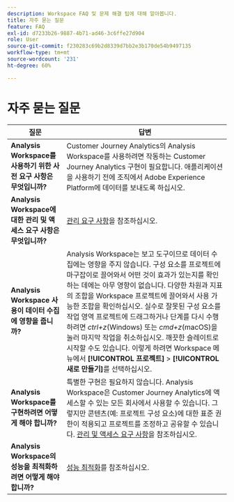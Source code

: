 ```yaml
---
description: Workspace FAQ 및 문제 해결 팁에 대해 알아봅니다.
title: 자주 묻는 질문
feature: FAQ
exl-id: d7233b26-9887-4b71-ad46-3c6ffe27d904
role: User
source-git-commit: f230283c69b2d8339d7bb2e3b170de54b9497135
workflow-type: tm+mt
source-wordcount: '231'
ht-degree: 60%

---
```


# 자주 묻는 질문

| 질문 | 답변 |
|--- |--- |
| **Analysis Workspace를 사용하기 위한 사전 요구 사항은 무엇입니까?** | Customer Journey Analytics의 Analysis Workspace를 사용하려면 작동하는 Customer Journey Analytics 구현이 필요합니다. 애플리케이션을 사용하기 전에 조직에서 Adobe Experience Platform에 데이터를 보내도록 하십시오. |
| **Analysis Workspace에 대한 관리 및 액세스 요구 사항은 무엇입니까?** | [관리 요구 사항](/help/analysis-workspace/workspace-faq/frequently-asked-questions-analysis-workspace.md)을 참조하십시오. |
| **Analysis Workspace 사용이 데이터 수집에 영향을 줍니까?** | Analysis Workspace는 보고 도구이므로 데이터 수집에는 영향을 주지 않습니다. 구성 요소를 프로젝트에 마구잡이로 끌어와서 어떤 것이 효과가 있는지를 확인하는 데에는 아무 영향이 없습니다. 다양한 차원과 지표의 조합을 Workspace 프로젝트에 끌어와서 사용 가능한 조합을 확인하십시오. 실수로 잘못된 구성 요소를 작업 영역 프로젝트에 드래그하거나 단계를 다시 수행하려면 *ctrl+z*(Windows) 또는 *cmd+z*(macOS)을 눌러 마지막 작업을 취소하십시오. 깨끗한 슬레이트로 시작할 수도 있습니다. 이렇게 하려면 Workspace 메뉴에서 **[!UICONTROL 프로젝트]** > **[!UICONTROL 새로 만들기]**&#x200B;를 선택하십시오. |
| **Analysis Workspace를 구현하려면 어떻게 해야 합니까?** | 특별한 구현은 필요하지 않습니다. Analysis Workspace은 Customer Journey Analytics에 액세스할 수 있는 모든 회사에서 사용할 수 있습니다. 그렇지만 콘텐츠(예: 프로젝트 구성 요소)에 대한 표준 권한이 적용되고 프로젝트를 조정하고 공유할 수 있습니다. [관리 및 액세스 요구 사항](/help/analysis-workspace/workspace-faq/frequently-asked-questions-analysis-workspace.md)을 참조하십시오. |
| **Analysis Workspace의 성능을 최적화하려면 어떻게 해야 합니까?** | [성능 최적화](/help/technotes/optimizing-performance.md)를 참조하십시오. |
